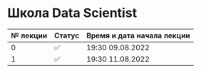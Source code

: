 # Школа Data Scientist

№ лекции | Статус | Время и дата начала лекции
----- | ----- | -----
0 | :white_check_mark: | 19:30 09.08.2022
1 | :white_check_mark: | 19:30 11.08.2022
